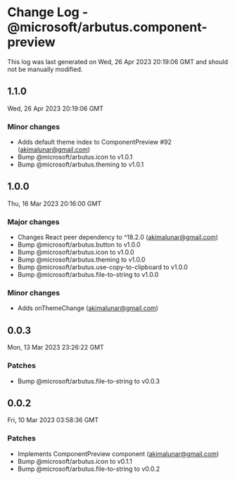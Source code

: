 # Change Log - @microsoft/arbutus.component-preview

This log was last generated on Wed, 26 Apr 2023 20:19:06 GMT and should not be manually modified.

<!-- Start content -->

## 1.1.0

Wed, 26 Apr 2023 20:19:06 GMT

### Minor changes

- Adds default theme index to ComponentPreview #92 (akimalunar@gmail.com)
- Bump @microsoft/arbutus.icon to v1.0.1
- Bump @microsoft/arbutus.theming to v1.0.1

## 1.0.0

Thu, 16 Mar 2023 20:16:00 GMT

### Major changes

- Changes React peer dependency to ^18.2.0 (akimalunar@gmail.com)
- Bump @microsoft/arbutus.button to v1.0.0
- Bump @microsoft/arbutus.icon to v1.0.0
- Bump @microsoft/arbutus.theming to v1.0.0
- Bump @microsoft/arbutus.use-copy-to-clipboard to v1.0.0
- Bump @microsoft/arbutus.file-to-string to v1.0.0

### Minor changes

- Adds onThemeChange (akimalunar@gmail.com)

## 0.0.3

Mon, 13 Mar 2023 23:26:22 GMT

### Patches

- Bump @microsoft/arbutus.file-to-string to v0.0.3

## 0.0.2

Fri, 10 Mar 2023 03:58:36 GMT

### Patches

- Implements ComponentPreview component (akimalunar@gmail.com)
- Bump @microsoft/arbutus.icon to v0.1.1
- Bump @microsoft/arbutus.file-to-string to v0.0.2
